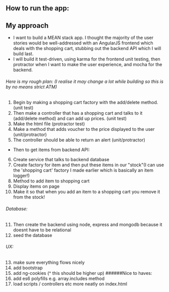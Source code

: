 ## How to run the app:


## My approach

- I want to build a MEAN stack app. I thought the majority of the user stories would be well-addressed with an AngularJS frontend which deals with the shopping cart, stubbing out the backend API which I will build last.
- I will build it test-driven, using karma for the frontend unit testing, then protractor when I want to make the user experience, and mocha for the backend.
###### Here is my rough plan: (I realise it may change a lot while building so this is by no means strict ATM)
1. Begin by making a shopping cart factory with the add/delete method. (unit test)
2. Then make a controller that has a shopping cart and talks to it (add/delete method) and can add up prices. (unit test)
3. Make the html file (protractor test)
4. Make a method that adds voucher to the price displayed to the user (unit/protractor)
5. The controller should be able to return an alert (unit/protractor)
- Then to get items from backend API:
6. Create service that talks to backend database
7. Create factory for item and then put these items in our "stock"(I can use the 'shopping cart' factory I made earlier which is basically an item logger!)
8. Method to add item to shopping cart
9. Display items on page
10. Make it so that when you add an item to a shopping cart you remove it from the stock!
###### Database:
11. Then create the backend using node, express and mongodb because it doesnt have to be relational
12. seed the database
###### UX:
13. make sure everything flows nicely
14. add bootstrap
15. add ng-cookies (^ this should be higher up)
######Nice to haves:
16. add es6 polyfills e.g. array.includes method
17. load scripts / controllers etc more neatly on index.html
